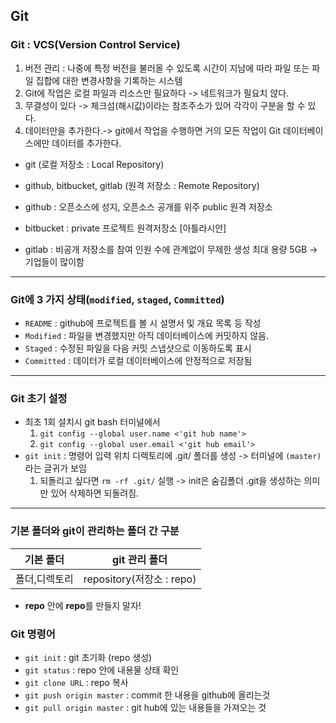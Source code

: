 ## Git 

### Git : VCS(Version Control Service)

1. 버전 관리 : 나중에 특정 버전을 불러올 수 있도록 시간이 지남에 따라 파일 또는 파일 집합에 대한 변경사항을 기록하는 시스템
2. Git에 작업은 로컬 파일과 리소스만 필요하다 -> 네트워크가 필요치 않다.
3. 무결성이 있다 -> 체크섬(해시값)이라는 참조주소가 있어 각각이 구분을 할 수 있다.
4. 데이터만을 추가한다.-> git에서 작업을 수행하면 거의 모든 작업이 Git 데이터베이스에만 데이터를 추가한다.

- git (로컬 저장소 : Local Repository)
- github, bitbucket, gitlab (원격 저장소 : Remote Repository)

- github : 오픈소스에 성지, 오픈소스 공개를 위주 public 원격 저장소
- bitbucket : private 프로젝트 원격저장소 [아틀라시안]
- gitlab : 비공개 저장소를 참여 인원 수에 관계없이 무제한 생성 최대 용량 5GB -> 기업들이 많이함
---
### Git에 3 가지 상태(`modified`, `staged`, `Committed`)
- `README` : github에 프로젝트를 볼 시 설명서 및 개요 목록 등 작성
- `Modified` : 파일을 변경했지만 아직 데이터베이스에 커밋하지 않음.
- `Staged` : 수정된 파일을 다음 커밋 스냅샷으로 이동하도록 표시
- `Committed` : 데이터가 로컬 데이터베이스에 안정적으로 저장됨
---

### Git 초기 설정
- 최초 1회 설치시 git bash 터미널에서
    1. `git config --global user.name <'git hub name'>`
    2. `git config --global user.email <'git hub email'>`
- `git init` : 명령어 입력 위치 디렉토리에 .git/ 폴더를 생성 -> 터미널에 `(master)`라는 글귀가 보임
    1. 되돌리고 싶다면 `rm -rf .git/` 실행 -> init은 숨김폴더 .git을 생성하는 의미만 있어 삭제하면 되돌려짐.
---
### 기본 폴더와 git이 관리하는 폴더 간 구분
|기본 폴더|git 관리 폴더|
|---|---|
|폴더,디렉토리|repository(저장소 : repo)|
- **repo** 안에 **repo**를 만들지 말자!

### Git 명령어
- `git init` : git 초기화 (repo 생성)
- `git status` : repo 안에 내용물 상태 확인
- `git clone URL` : repo 복사
- `git push origin master` : commit 한 내용을 github에 올리는것
- `git pull origin master` : git hub에 있는 내용들을 가져오는 것